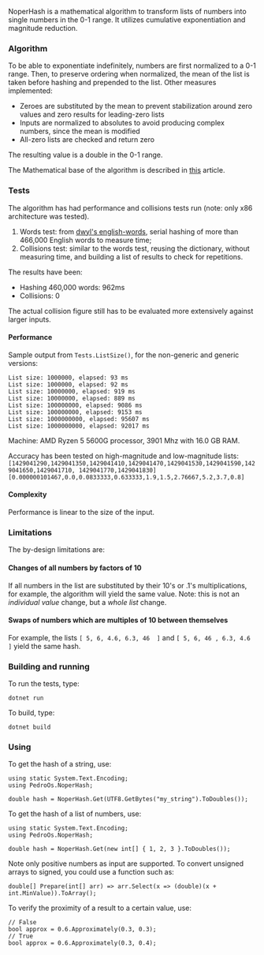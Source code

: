 NoperHash is a mathematical algorithm to transform lists of numbers into single numbers in the 0-1 range. It utilizes cumulative exponentiation and magnitude reduction.

### Algorithm

To be able to exponentiate indefinitely, numbers are first normalized to a 0-1 range. Then, to preserve ordering when normalized, the mean of the list is taken before hashing and prepended to the list.
Other measures implemented:

* Zeroes are substituted by the mean to prevent stabilization around zero values and zero results for leading-zero lists
* Inputs are normalized to absolutes to avoid producing complex numbers, since the mean is modified
* All-zero lists are checked and return zero

The resulting value is a double in the 0-1 range.

The Mathematical base of the algorithm is described in <a href="https://pedroos.github.io/an_exponentiation_based_float_hash.html">this</a> article.

### Tests

The algorithm has had performance and collisions tests run (note: only x86 architecture was tested).

1.  Words test: from  [dwyl's english-words](https://github.com/dwyl/english-words), serial hashing of more than 466,000 English words to measure time;
2.  Collisions test: similar to the words test, reusing the dictionary, without measuring time, and building a list of results to check for repetitions.

The results have been:

- Hashing 460,000 words: 962ms
- Collisions: 0

The actual collision figure still has to be evaluated more extensively against larger inputs.

#### Performance

Sample output from `Tests.ListSize()`, for the non-generic and generic versions:

```
List size: 1000000, elapsed: 93 ms
List size: 1000000, elapsed: 92 ms
List size: 10000000, elapsed: 919 ms
List size: 10000000, elapsed: 889 ms
List size: 100000000, elapsed: 9086 ms
List size: 100000000, elapsed: 9153 ms
List size: 1000000000, elapsed: 95607 ms
List size: 1000000000, elapsed: 92017 ms
```

Machine: AMD Ryzen 5 5600G processor, 3901 Mhz with 16.0 GB RAM.

Accuracy has been tested on high-magnitude and low-magnitude lists:
 `[1429041290,1429041350,1429041410,1429041470,1429041530,1429041590,1429041650,1429041710, 1429041770,1429041830]`
 `[0.000000101467,0.0,0.0833333,0.633333,1.9,1.5,2.76667,5.2,3.7,0.8]`

#### Complexity

Performance is linear to the size of the input.

### Limitations

The by-design limitations are:

#### Changes of all numbers by factors of 10
If all numbers in the list are substituted by their 10's or .1's multiplications, for example, the algorithm will yield the same value. Note: this is not an *individual value* change, but a *whole list* change.

#### Swaps of numbers which are multiples of 10 between themselves
For example, the lists 
`[ 5, 6, 4.6, 6.3, 46  ]`
and 
`[ 5, 6, 46 , 6.3, 4.6 ]`
yield the same hash.

### Building and running

To run the tests, type:

```
dotnet run
```

To build, type:

```
dotnet build
```

### Using

To get the hash of a string, use:

```
using static System.Text.Encoding;
using PedroOs.NoperHash;

double hash = NoperHash.Get(UTF8.GetBytes("my_string").ToDoubles());
```

To get the hash of a list of numbers, use:

```
using static System.Text.Encoding;
using PedroOs.NoperHash;

double hash = NoperHash.Get(new int[] { 1, 2, 3 }.ToDoubles());
```

Note only positive numbers as input are supported. To convert unsigned arrays to signed, you could use a function such as:

```
double[] Prepare(int[] arr) => arr.Select(x => (double)(x + int.MinValue)).ToArray();
```

To verify the proximity of a result to a certain value, use:

```
// False
bool approx = 0.6.Approximately(0.3, 0.3);
// True
bool approx = 0.6.Approximately(0.3, 0.4);
```
